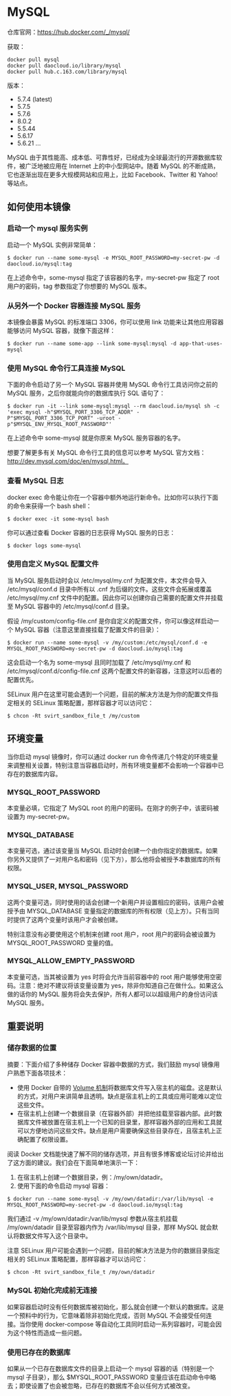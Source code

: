 # MySQL

仓库官网：https://hub.docker.com/_/mysql/

获取：
```
docker pull mysql
docker pull daocloud.io/library/mysql
docker pull hub.c.163.com/library/mysql
```

版本：

- 5.7.4 (latest)
- 5.7.5
- 5.7.6
- 8.0.2
- 5.5.44
- 5.6.17
- 5.6.21
...

MySQL 由于其性能高、成本低、可靠性好，已经成为全球最流行的开源数据库软件，被广泛地被应用在 Internet 上的中小型网站中。随着 MySQL 的不断成熟，它也逐渐出现在更多大规模网站和应用上，比如 Facebook、Twitter 和 Yahoo! 等站点。

## 如何使用本镜像


### 启动一个 mysql 服务实例

启动一个 MySQL 实例非常简单：
```
$ docker run --name some-mysql -e MYSQL_ROOT_PASSWORD=my-secret-pw -d daocloud.io/mysql:tag
```

在上述命令中，some-mysql 指定了该容器的名字，my-secret-pw 指定了 root 用户的密码，tag 参数指定了你想要的 MySQL 版本。

### 从另外一个 Docker 容器连接 MySQL 服务

本镜像会暴露 MySQL 的标准端口 3306，你可以使用 link 功能来让其他应用容器能够访问 MySQL 容器，就像下面这样：
```
$ docker run --name some-app --link some-mysql:mysql -d app-that-uses-mysql
```

### 使用 MySQL 命令行工具连接 MySQL

下面的命令启动了另一个 MySQL 容器并使用 MySQL 命令行工具访问你之前的 MySQL 服务，之后你就能向你的数据库执行 SQL 语句了：
```
$ docker run -it --link some-mysql:mysql --rm daocloud.io/mysql sh -c 'exec mysql -h"$MYSQL_PORT_3306_TCP_ADDR" -P"$MYSQL_PORT_3306_TCP_PORT" -uroot -p"$MYSQL_ENV_MYSQL_ROOT_PASSWORD"'
```

在上述命令中 some-mysql 就是你原来 MySQL 服务容器的名字。

想要了解更多有关 MySQL 命令行工具的信息可以参考 MySQL 官方文档：http://dev.mysql.com/doc/en/mysql.html。

### 查看 MySQL 日志

docker exec 命令能让你在一个容器中额外地运行新命令。比如你可以执行下面的命令来获得一个 bash shell：
```
$ docker exec -it some-mysql bash
```

你可以通过查看 Docker 容器的日志获得 MySQL 服务的日志：
```
$ docker logs some-mysql
```

### 使用自定义 MySQL 配置文件

当 MySQL 服务启动时会以 /etc/mysql/my.cnf 为配置文件，本文件会导入 /etc/mysql/conf.d 目录中所有以 .cnf 为后缀的文件。这些文件会拓展或覆盖 /etc/mysql/my.cnf 文件中的配置。因此你可以创建你自己需要的配置文件并挂载至 MySQL 容器中的 /etc/mysql/conf.d 目录。

假设 /my/custom/config-file.cnf 是你自定义的配置文件，你可以像这样启动一个 MySQL 容器（注意这里直接挂载了配置文件的目录）：
```
$ docker run --name some-mysql -v /my/custom:/etc/mysql/conf.d -e MYSQL_ROOT_PASSWORD=my-secret-pw -d daocloud.io/mysql:tag
```

这会启动一个名为 some-mysql 且同时加载了 /etc/mysql/my.cnf 和 /etc/mysql/conf.d/config-file.cnf 这两个配置文件的新容器，注意这时以后者的配置优先。

SELinux 用户在这里可能会遇到一个问题，目前的解决方法是为你的配置文件指定相关的 SELinux 策略配置，那样容器才可以访问它：
```
$ chcon -Rt svirt_sandbox_file_t /my/custom
```

## 环境变量

当你启动 mysql 镜像时，你可以通过 docker run 命令传递几个特定的环境变量来调整相关设置，特别注意当容器启动时，所有环境变量都不会影响一个容器中已存在的数据库内容。

### MYSQL_ROOT_PASSWORD

本变量必填，它指定了 MySQL root 的用户的密码。在刚才的例子中，该密码被设置为 my-secret-pw。

### MYSQL_DATABASE

本变量可选，通过该变量当 MySQL 启动时会创建一个由你指定的数据库。如果你另外又提供了一对用户名和密码（见下方），那么他将会被授予本数据库的所有权限。

### MYSQL_USER, MYSQL_PASSWORD

这两个变量可选，同时使用的话会创建一个新用户并设置相应的密码，该用户会被授予由 MYSQL_DATABASE 变量指定的数据库的所有权限（见上方）。只有当同时提供了这两个变量时该用户才会被创建。

特别注意没有必要使用这个机制来创建 root 用户，root 用户的密码会被设置为 MYSQL_ROOT_PASSWORD 变量的值。

### MYSQL_ALLOW_EMPTY_PASSWORD

本变量可选，当其被设置为 yes 时将会允许当前容器中的 root 用户能够使用空密码。注意：绝对不建议将该变量设置为 yes，除非你知道自己在做什么。如果这么做的话你的 MySQL 服务将会失去保护，所有人都可以以超级用户的身份访问该 MySQL 服务。

## 重要说明

### 储存数据的位置

摘要：下面介绍了多种储存 Docker 容器中数据的方式，我们鼓励 mysql 镜像用户熟悉下面各项技术：

- 使用 Docker 自带的 [Volume 机制](https://docs.docker.com/userguide/dockervolumes/#adding-a-data-volume)将数据库文件写入宿主机的磁盘。这是默认的方式，对用户来讲简单且透明。缺点是宿主机上的工具或应用可能难以定位这些文件。
- 在宿主机上创建一个数据目录（在容器外部）并把他挂载至容器内部。此时数据库文件被放置在宿主机上一个已知的目录里，那样容器外部的应用和工具就可以方便地访问这些文件。缺点是用户需要确保这些目录存在，且宿主机上正确配置了权限设置。

阅读 Docker 文档能快速了解不同的储存选项，并且有很多博客或论坛讨论并给出了这方面的建议。我们会在下面简单地演示一下：

1) 在宿主机上创建一个数据目录，例：/my/own/datadir。
2) 使用下面的命令启动 mysql 容器：
```
$ docker run --name some-mysql -v /my/own/datadir:/var/lib/mysql -e MYSQL_ROOT_PASSWORD=my-secret-pw -d daocloud.io/mysql:tag
```

我们通过 -v /my/own/datadir:/var/lib/mysql 参数从宿主机挂载 /my/own/datadir 目录至容器内作为 /var/lib/mysql 目录，那样 MySQL 就会默认将数据文件写入这个目录中。

注意 SELinux 用户可能会遇到一个问题，目前的解决方法是为你的数据目录指定相关的 SELinux 策略配置，那样容器才可以访问它：
```
$ chcon -Rt svirt_sandbox_file_t /my/own/datadir
```

### MySQL 初始化完成前无连接

如果容器启动时没有任何数据库被初始化，那么就会创建一个默认的数据库。这是一个预料中的行为，它意味着除非初始化完成，否则 MySQL 不会接受任何连接。当你使用 docker-compose 等自动化工具同时启动一系列容器时，可能会因为这个特性而造成一些问题。

### 使用已存在的数据库

如果从一个已存在数据库文件的目录上启动一个 mysql 容器的话（特别是一个 mysql 子目录），那么 $MYSQL_ROOT_PASSWORD 变量应该在启动命令中略去；即使设置了也会被忽略，已存在的数据库不会以任何方式被改变。

